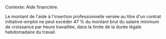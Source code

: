 Contexte: Aide financière.

Le montant de l'aide à l'insertion professionnelle versée au titre d'un contrat initiative-emploi ne peut excéder 47 % du montant brut du salaire minimum de croissance par heure travaillée, dans la limite de la durée légale hebdomadaire du travail.